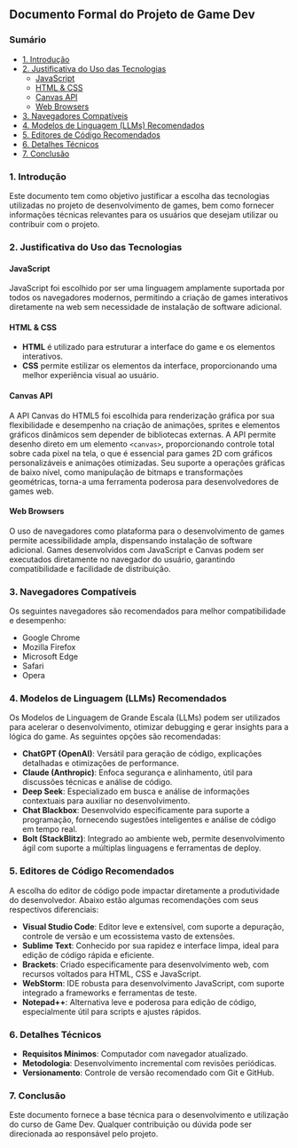## Documento Formal do Projeto de Game Dev

### Sumário
- [1. Introdução](#1-introdução)
- [2. Justificativa do Uso das Tecnologias](#2-justificativa-do-uso-das-tecnologias)
  - [JavaScript](#javascript)
  - [HTML & CSS](#html--css)
  - [Canvas API](#canvas-api)
  - [Web Browsers](#web-browsers)
- [3. Navegadores Compatíveis](#3-navegadores-compatíveis)
- [4. Modelos de Linguagem (LLMs) Recomendados](#4-modelos-de-linguagem-llms-recomendados)
- [5. Editores de Código Recomendados](#5-editores-de-código-recomendados)
- [6. Detalhes Técnicos](#6-detalhes-técnicos)
- [7. Conclusão](#7-conclusão)

### 1. Introdução

Este documento tem como objetivo justificar a escolha das tecnologias utilizadas no projeto de desenvolvimento de games, bem como fornecer informações técnicas relevantes para os usuários que desejam utilizar ou contribuir com o projeto.

### 2. Justificativa do Uso das Tecnologias

#### **JavaScript**

JavaScript foi escolhido por ser uma linguagem amplamente suportada por todos os navegadores modernos, permitindo a criação de games interativos diretamente na web sem necessidade de instalação de software adicional.

#### **HTML & CSS**

- **HTML** é utilizado para estruturar a interface do game e os elementos interativos.
- **CSS** permite estilizar os elementos da interface, proporcionando uma melhor experiência visual ao usuário.

#### **Canvas API**

A API Canvas do HTML5 foi escolhida para renderização gráfica por sua flexibilidade e desempenho na criação de animações, sprites e elementos gráficos dinâmicos sem depender de bibliotecas externas. A API permite desenho direto em um elemento `<canvas>`, proporcionando controle total sobre cada pixel na tela, o que é essencial para games 2D com gráficos personalizáveis e animações otimizadas. Seu suporte a operações gráficas de baixo nível, como manipulação de bitmaps e transformações geométricas, torna-a uma ferramenta poderosa para desenvolvedores de games web.

#### **Web Browsers**

O uso de navegadores como plataforma para o desenvolvimento de games permite acessibilidade ampla, dispensando instalação de software adicional. Games desenvolvidos com JavaScript e Canvas podem ser executados diretamente no navegador do usuário, garantindo compatibilidade e facilidade de distribuição.

### 3. Navegadores Compatíveis

Os seguintes navegadores são recomendados para melhor compatibilidade e desempenho:

- Google Chrome
- Mozilla Firefox
- Microsoft Edge
- Safari
- Opera

### 4. Modelos de Linguagem (LLMs) Recomendados

Os Modelos de Linguagem de Grande Escala (LLMs) podem ser utilizados para acelerar o desenvolvimento, otimizar debugging e gerar insights para a lógica do game. As seguintes opções são recomendadas:

- **ChatGPT (OpenAI)**: Versátil para geração de código, explicações detalhadas e otimizações de performance.
- **Claude (Anthropic)**: Enfoca segurança e alinhamento, útil para discussões técnicas e análise de código.
- **Deep Seek**: Especializado em busca e análise de informações contextuais para auxiliar no desenvolvimento.
- **Chat Blackbox**: Desenvolvido especificamente para suporte a programação, fornecendo sugestões inteligentes e análise de código em tempo real.
- **Bolt (StackBlitz)**: Integrado ao ambiente web, permite desenvolvimento ágil com suporte a múltiplas linguagens e ferramentas de deploy.

### 5. Editores de Código Recomendados

A escolha do editor de código pode impactar diretamente a produtividade do desenvolvedor. Abaixo estão algumas recomendações com seus respectivos diferenciais:

- **Visual Studio Code**: Editor leve e extensível, com suporte a depuração, controle de versão e um ecossistema vasto de extensões.
- **Sublime Text**: Conhecido por sua rapidez e interface limpa, ideal para edição de código rápida e eficiente.
- **Brackets**: Criado especificamente para desenvolvimento web, com recursos voltados para HTML, CSS e JavaScript.
- **WebStorm**: IDE robusta para desenvolvimento JavaScript, com suporte integrado a frameworks e ferramentas de teste.
- **Notepad++**: Alternativa leve e poderosa para edição de código, especialmente útil para scripts e ajustes rápidos.

### 6. Detalhes Técnicos

- **Requisitos Mínimos**: Computador com navegador atualizado.
- **Metodologia**: Desenvolvimento incremental com revisões periódicas.
- **Versionamento**: Controle de versão recomendado com Git e GitHub.

### 7. Conclusão

Este documento fornece a base técnica para o desenvolvimento e utilização do curso de Game Dev. Qualquer contribuição ou dúvida pode ser direcionada ao responsável pelo projeto.